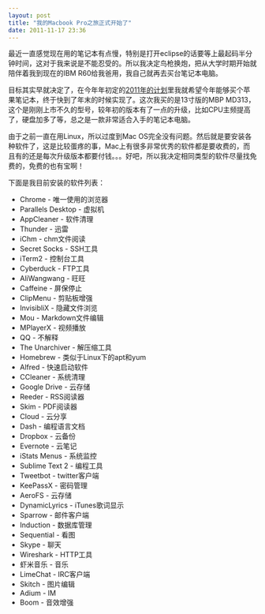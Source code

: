 ```yaml
---
layout: post
title: "我的Macbook Pro之旅正式开始了"
date: 2011-11-17 23:36
---
```

最近一直感觉现在用的笔记本有点慢，特别是打开eclipse的话要等上最起码半分钟时间，这对于我来说是不能忍受的。所以我决定鸟枪换炮，把从大学时期开始就陪伴着我到现在的IBM R60给我爸用，我自己就再去买台笔记本电脑。

目标其实早就决定了，在今年年初定的[2011年的计划](http://liuxuan.info/blog/2011/01/01/plans-for-2011 "2011年的计划")里我就希望今年能够买个苹果笔记本，终于快到了年末的时候实现了。这次我买的是13寸版的MBP MD313，这个是刚刚上市不久的型号，较年初的版本有了一点的升级，比如CPU主频提高了，硬盘加多了等，总之是一款非常适合入手的笔记本电脑。

由于之前一直在用Linux，所以过度到Mac OS完全没有问题。然后就是要安装各种软件了，这是比较蛋疼的事，Mac上有很多非常优秀的软件都是要收费的，而且有的还是每次升级版本都要付钱。。。好吧，所以我决定相同类型的软件尽量找免费的，免费的也有宝啊！

下面是我目前安装的软件列表：

*  Chrome - 唯一使用的浏览器
*  Parallels Desktop - 虚拟机
*  AppCleaner - 软件清理
*  Thunder - 迅雷
*  iChm - chm文件阅读
*  Secret Socks - SSH工具
*  iTerm2 - 控制台工具
*  Cyberduck - FTP工具
*  AliWangwang - 旺旺
*  Caffeine - 屏保停止
*  ClipMenu - 剪贴板增强
*  InvisibliX - 隐藏文件浏览
*  Mou - Markdown文件编辑
*  MPlayerX - 视频播放
*  QQ - 不解释
*  The Unarchiver - 解压缩工具
*  Homebrew - 类似于Linux下的apt和yum
*  Alfred - 快速启动软件
*  CCleaner - 系统清理
*  Google Drive - 云存储
*  Reeder - RSS阅读器
*  Skim - PDF阅读器
*  Cloud - 云分享
*  Dash - 编程语言文档
*  Dropbox - 云备份
*  Evernote - 云笔记
*  iStats Menus - 系统监控
*  Sublime Text 2 - 编程工具
*  Tweetbot - twitter客户端
*  KeePassX - 密码管理
*  AeroFS - 云存储
*  DynamicLyrics - iTunes歌词显示
*  Sparrow - 邮件客户端
*  Induction - 数据库管理
*  Sequential - 看图
*  Skype - 聊天
*  Wireshark - HTTP工具
*  虾米音乐 - 音乐
*  LimeChat - IRC客户端
*  Skitch - 图片编辑
*  Adium - IM
*  Boom - 音效增强
